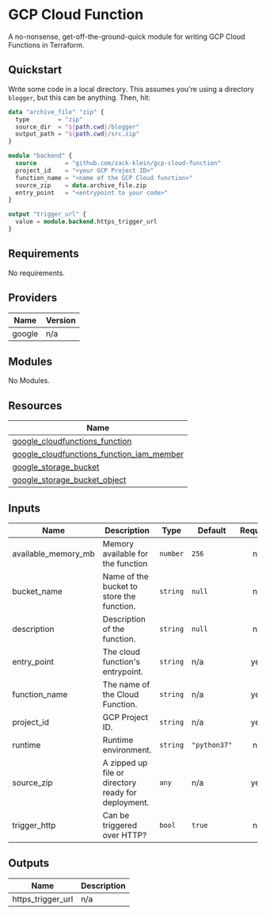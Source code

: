 # GCP Cloud Function

A no-nonsense, get-off-the-ground-quick module for writing GCP Cloud Functions in Terraform.

## Quickstart

Write some code in a local directory. This assumes you're using a directory `blogger`, but this can be anything. Then, hit:

```terraform
data "archive_file" "zip" {
  type        = "zip"
  source_dir  = "${path.cwd}/blogger"
  output_path = "${path.cwd}/src.zip"
}

module "backend" {
  source        = "github.com/zack-klein/gcp-cloud-function"
  project_id    = "<your GCP Project ID>"
  function_name = "<name of the GCP Cloud function>"
  source_zip    = data.archive_file.zip
  entry_point   = "<entrypoint to your code>"
}

output "trigger_url" {
  value = module.backend.https_trigger_url
}
```

## Requirements

No requirements.

## Providers

| Name   | Version |
| ------ | ------- |
| google | n/a     |

## Modules

No Modules.

## Resources
| Name                                                                                                                                                           |
| -------------------------------------------------------------------------------------------------------------------------------------------------------------- |
| [google_cloudfunctions_function](https://registry.terraform.io/providers/hashicorp/google/latest/docs/resources/cloudfunctions_function)                       |
| [google_cloudfunctions_function_iam_member](https://registry.terraform.io/providers/hashicorp/google/latest/docs/resources/cloudfunctions_function_iam_member) |
| [google_storage_bucket](https://registry.terraform.io/providers/hashicorp/google/latest/docs/resources/storage_bucket)                                         |
| [google_storage_bucket_object](https://registry.terraform.io/providers/hashicorp/google/latest/docs/resources/storage_bucket_object)                           |

## Inputs

| Name                | Description                                         | Type     | Default      | Required |
| ------------------- | --------------------------------------------------- | -------- | ------------ | :------: |
| available_memory_mb | Memory available for the function                   | `number` | `256`        |    no    |
| bucket_name         | Name of the bucket to store the function.           | `string` | `null`       |    no    |
| description         | Description of the function.                        | `string` | `null`       |    no    |
| entry_point         | The cloud function's entrypoint.                    | `string` | n/a          |   yes    |
| function_name       | The name of the Cloud Function.                     | `string` | n/a          |   yes    |
| project_id          | GCP Project ID.                                     | `string` | n/a          |   yes    |
| runtime             | Runtime environment.                                | `string` | `"python37"` |    no    |
| source_zip          | A zipped up file or directory ready for deployment. | `any`    | n/a          |   yes    |
| trigger_http        | Can be triggered over HTTP?                         | `bool`   | `true`       |    no    |

## Outputs

| Name              | Description |
| ----------------- | ----------- |
| https_trigger_url | n/a         |
